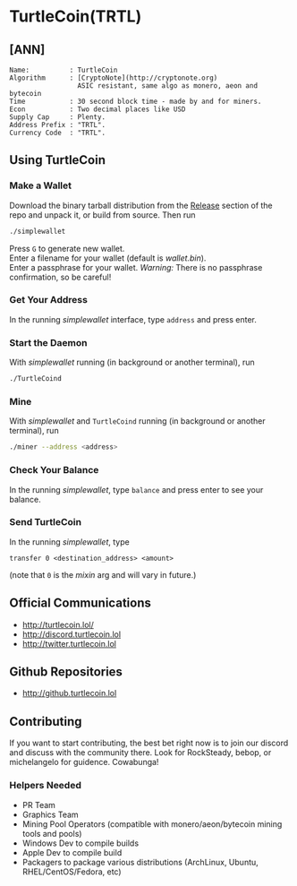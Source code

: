 # TurtleCoin(TRTL)

## [ANN]
```
Name:          : TurtleCoin  
Algorithm      : [CryptoNote](http://cryptonote.org)
                 ASIC resistant, same algo as monero, aeon and bytecoin  
Time           : 30 second block time - made by and for miners.  
Econ           : Two decimal places like USD  
Supply Cap     : Plenty.  
Address Prefix : "TRTL".   
Currency Code  : "TRTL".  
```

## Using TurtleCoin

### Make a Wallet
Download the binary tarball distribution from the [Release](https://github.com/turtlecoin/turtlecoin/releases) section of the repo and unpack it, or build from source. Then run

```bash
./simplewallet
```

Press `G` to generate new wallet.  
Enter a filename for your wallet (default is _wallet.bin_).  
Enter a passphrase for your wallet. *Warning:* There is no passphrase confirmation, so be careful!

### Get Your Address
In the running _simplewallet_ interface, type `address` and press enter.

### Start the Daemon
With _simplewallet_ running (in background or another terminal), run
```bash
./TurtleCoind
```

### Mine
With _simplewallet_ and `TurtleCoind` running (in background or another terminal), run

```bash
./miner --address <address>
```

### Check Your Balance
In the running _simplewallet_, type `balance` and press enter to see your balance.

### Send TurtleCoin
In the running _simplewallet_, type
```
transfer 0 <destination_address> <amount>
```
(note that `0` is the _mixin_ arg and will vary in future.)

## Official Communications
- <http://turtlecoin.lol/>
- <http://discord.turtlecoin.lol>
- <http://twitter.turtlecoin.lol>

## Github Repositories
- <http://github.turtlecoin.lol>

## Contributing
If you want to start contributing, the best bet right now is to join our discord and discuss with the community there. Look for RockSteady, bebop, or michelangelo for guidence. Cowabunga!

### Helpers Needed
- PR Team
- Graphics Team
- Mining Pool Operators (compatible with monero/aeon/bytecoin mining tools and pools)
- Windows Dev to compile builds
- Apple Dev to compile build
- Packagers to package various distributions (ArchLinux, Ubuntu, RHEL/CentOS/Fedora, etc)
